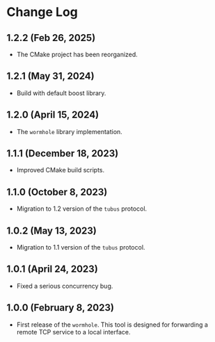 # Change Log

## 1.2.2 (Feb 26, 2025)

- The CMake project has been reorganized.

## 1.2.1 (May 31, 2024)

- Build with default boost library.

## 1.2.0 (April 15, 2024)

- The `wormhole` library implementation.

## 1.1.1 (December 18, 2023)

- Improved CMake build scripts.

## 1.1.0 (October 8, 2023)

- Migration to 1.2 version of the `tubus` protocol.

## 1.0.2 (May 13, 2023)

- Migration to 1.1 version of the `tubus` protocol.

## 1.0.1 (April 24, 2023)

- Fixed a serious concurrency bug.

## 1.0.0 (February 8, 2023)

- First release of the `wormhole`. This tool is designed for forwarding a remote TCP service to a local interface.
